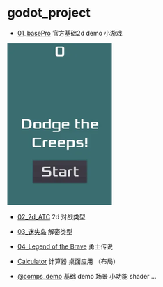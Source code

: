 # godot_project

- [01_basePro](./01_basePro/) 官方基础2d demo 小游戏
  
![01_basePro](./static/images/dodge_preview.gif "01_basePro")

- [02_2d_ATC](./02_2d_ACT/) 2d 对战类型
- [03_迷失岛](./03_迷失岛2/) 解密类型
  
- [04_Legend of the Brave](./04_Legend%20of%20the%20Brave/) 勇士传说
  
- [Calculator](./Calculator/) 计算器 桌面应用 （布局）

- [@comps_demo](./@comps_demo/) 基础 demo 场景 小功能 shader ...